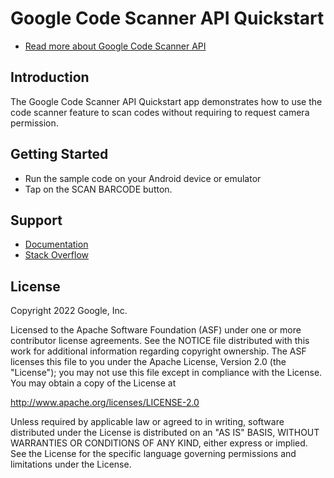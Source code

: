 # Google Code Scanner API Quickstart

* [Read more about Google Code Scanner API](https://developers.google.com/ml-kit/code-scanner)

## Introduction

The Google Code Scanner API Quickstart app demonstrates how to use the code
scanner feature to scan codes without requiring to request camera permission.

## Getting Started

* Run the sample code on your Android device or emulator
* Tap on the SCAN BARCODE button.

## Support

* [Documentation](https://developers.google.com/ml-kit/code-scanner)
* [Stack Overflow](https://stackoverflow.com/questions/tagged/mlkit)

## License

Copyright 2022 Google, Inc.

Licensed to the Apache Software Foundation (ASF) under one or more contributor
license agreements.  See the NOTICE file distributed with this work for
additional information regarding copyright ownership.  The ASF licenses this
file to you under the Apache License, Version 2.0 (the "License"); you may not
use this file except in compliance with the License.  You may obtain a copy of
the License at

  http://www.apache.org/licenses/LICENSE-2.0

Unless required by applicable law or agreed to in writing, software
distributed under the License is distributed on an "AS IS" BASIS, WITHOUT
WARRANTIES OR CONDITIONS OF ANY KIND, either express or implied.  See the
License for the specific language governing permissions and limitations under
the License.
